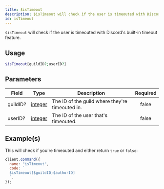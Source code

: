 ```yaml
---
title: $isTimeout
description: $isTimeout will check if the user is timeouted with Discord's built-in timeout feature.
id: isTimeout
---
```


`$isTimeout` will check if the user is timeouted with Discord's built-in timeout feature.

## Usage

```php
$isTimeout[guildID?;userID?]
```

## Parameters

| Field    | Type                                                                                                | Description                                     | Required |
| -------- | --------------------------------------------------------------------------------------------------- | ----------------------------------------------- | :------: |
| guildID? | [integer](https://developer.mozilla.org/en-US/docs/Web/JavaScript/Reference/Global_Objects/Integer) | The ID of the guild where they're timeouted in. |  false   |
| userID?  | [integer](https://developer.mozilla.org/en-US/docs/Web/JavaScript/Reference/Global_Objects/Integer) | The ID of the user that's timeouted.            |  false   |

## Example(s)

This will check if you're timeouted and either return `true` or `false`:

```javascript
client.command({
  name: "isTimeout",
  code: `
  $isTimeout[$guildID;$authorID]
  `,
});
```
